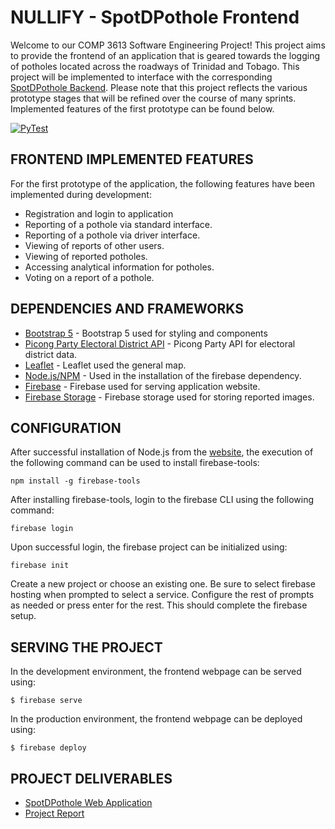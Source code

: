 # NULLIFY - SpotDPothole Frontend
Welcome to our COMP 3613 Software Engineering Project! This project aims to provide the frontend of an application that is geared towards the logging of potholes located across the roadways of Trinidad and Tobago. This project will be implemented to interface with the corresponding [SpotDPothole Backend](https://github.com/Boldoosang/NULLIFY-spotDPothole-backend). Please note that this project reflects the various prototype stages that will be refined over the course of many sprints. Implemented features of the first prototype can be found below.

[![PyTest](https://github.com/Boldoosang/NULLIFY-spotDPothole-backend/actions/workflows/pytest.yml/badge.svg)](https://github.com/Boldoosang/NULLIFY-spotDPothole-backend/actions/workflows/pytest.yml)

## FRONTEND IMPLEMENTED FEATURES
For the first prototype of the application, the following features have been implemented during development:
* Registration and login to application
* Reporting of a pothole via standard interface.
* Reporting of a pothole via driver interface.
* Viewing of reports of other users.
* Viewing of reported potholes.
* Accessing analytical information for potholes.
* Voting on a report of a pothole.

## DEPENDENCIES AND FRAMEWORKS
* [Bootstrap 5](https://getbootstrap.com/docs/5.1/getting-started/introduction/) - Bootstrap 5 used for styling and components
* [Picong Party Electoral District API](https://www.thepicongparty.com/home.html) - Picong Party API for electoral district data.
* [Leaflet](https://leafletjs.com/) - Leaflet used the general map.
* [Node.js/NPM](https://nodejs.org/en/) - Used in the installation of the firebase dependency.
* [Firebase](https://firebase.google.com/) - Firebase used for serving application website.
* [Firebase Storage](https://firebase.google.com/) - Firebase storage used for storing reported images.

## CONFIGURATION
After successful installation of Node.js from the [website](https://nodejs.org/en/), the execution of the following command can be used to install firebase-tools:
```
npm install -g firebase-tools
```
After installing firebase-tools, login to the firebase CLI using the following command:
```
firebase login
```
Upon successful login, the firebase project can be initialized using:
```
firebase init
```
Create a new project or choose an existing one. Be sure to select firebase hosting when prompted to select a service. Configure the rest of prompts as needed or press enter for the rest. This should complete the firebase setup.

## SERVING THE PROJECT
In the development environment, the frontend webpage can be served using:
```
$ firebase serve
```
  
In the production environment, the frontend webpage can be deployed using:
```
$ firebase deploy
```

## PROJECT DELIVERABLES
* [SpotDPothole Web Application](https://spotdpothole.justinbaldeo.com/)
* [Project Report](https://spotdpothole.justinbaldeo.com/projectReport)
